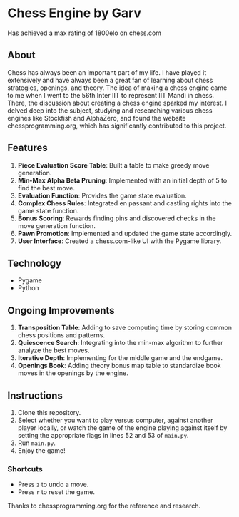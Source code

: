 # Chess Engine by Garv
Has achieved a max rating of 1800elo on chess.com

## About
Chess has always been an important part of my life. I have played it extensively and have always been a great fan of learning about chess strategies, openings, and theory. The idea of making a chess engine came to me when I went to the 56th Inter IIT to represent IIT Mandi in chess. There, the discussion about creating a chess engine sparked my interest. I delved deep into the subject, studying and researching various chess engines like Stockfish and AlphaZero, and found the website chessprogramming.org, which has significantly contributed to this project.

## Features
1. **Piece Evaluation Score Table**: Built a table to make greedy move generation.
2. **Min-Max Alpha Beta Pruning**: Implemented with an initial depth of 5 to find the best move.
3. **Evaluation Function**: Provides the game state evaluation.
4. **Complex Chess Rules**: Integrated en passant and castling rights into the game state function.
5. **Bonus Scoring**: Rewards finding pins and discovered checks in the move generation function.
6. **Pawn Promotion**: Implemented and updated the game state accordingly.
7. **User Interface**: Created a chess.com-like UI with the Pygame library.

## Technology
- Pygame
- Python

## Ongoing Improvements
1. **Transposition Table**: Adding to save computing time by storing common chess positions and patterns.
2. **Quiescence Search**: Integrating into the min-max algorithm to further analyze the best moves.
3. **Iterative Depth**: Implementing for the middle game and the endgame.
4. **Openings Book**: Adding theory bonus map table to standardize book moves in the openings by the engine.

## Instructions
1. Clone this repository.
2. Select whether you want to play versus computer, against another player locally, or watch the game of the engine playing against itself by setting the appropriate flags in lines 52 and 53 of `main.py`.
3. Run `main.py`.
4. Enjoy the game!

### Shortcuts
- Press `z` to undo a move.
- Press `r` to reset the game.

Thanks to chessprogramming.org for the reference and research.
